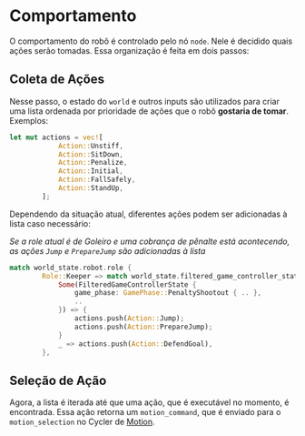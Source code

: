 # Comportamento

O comportamento do robô é controlado pelo nó `node`. Nele é decidido quais ações serão tomadas. Essa organização é feita em dois passos:

## Coleta de Ações

Nesse passo, o estado do `world` e outros inputs são utilizados para criar uma lista ordenada por prioridade de ações que o robô **gostaria de tomar**. Exemplos:  

```rust
let mut actions = vec![
            Action::Unstiff,
            Action::SitDown,
            Action::Penalize,
            Action::Initial,
            Action::FallSafely,
            Action::StandUp,
        ];
```

Dependendo da situação atual, diferentes ações podem ser adicionadas à lista caso necessário:

*Se a role atual é de Goleiro e uma cobrança de pênalte está acontecendo, as ações `Jump` e `PrepareJump` são adicionadas à lista*  

```rust
match world_state.robot.role {
        Role::Keeper => match world_state.filtered_game_controller_state {
            Some(FilteredGameControllerState {
                game_phase: GamePhase::PenaltyShootout { .. },
                ..
            }) => {
                actions.push(Action::Jump);
                actions.push(Action::PrepareJump);
            }
            _ => actions.push(Action::DefendGoal),
        },
```

## Seleção de Ação

Agora, a lista é iterada até que uma ação, que é executável no momento, é encontrada. Essa ação retorna um `motion_command`, que é enviado para o `motion_selection` no Cycler de [Motion](../movimentacao/README.md).  

